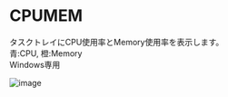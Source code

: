 # CPUMEM

タスクトレイにCPU使用率とMemory使用率を表示します。  
青:CPU, 橙:Memory  
Windows専用

![image](https://user-images.githubusercontent.com/13842793/164959035-d222bcb7-6edb-4e9b-af61-096d6c973c2d.png)
